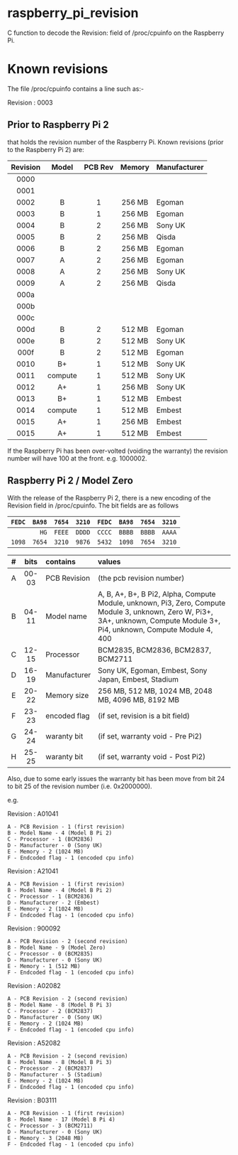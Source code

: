 # raspberry_pi_revision

C function to decode the Revision: field of /proc/cpuinfo on the Raspberry
Pi. 

# Known revisions

The file /proc/cpuinfo contains a line such as:-

Revision    : 0003


## Prior to Raspberry Pi 2

that holds the revision number of the Raspberry Pi.
Known revisions (prior to the Raspberry Pi 2) are:

| Revision |  Model  | PCB Rev | Memory | Manufacturer |
|:--------:|:-------:|:-------:|:------:|:-------------|
|   0000   |         |         |        |              |
|   0001   |         |         |        |              |
|   0002   |    B    |    1    | 256 MB |   Egoman     |
|   0003   |    B    |    1    | 256 MB |   Egoman     |
|   0004   |    B    |    2    | 256 MB |   Sony UK    |
|   0005   |    B    |    2    | 256 MB |   Qisda      |
|   0006   |    B    |    2    | 256 MB |   Egoman     |
|   0007   |    A    |    2    | 256 MB |   Egoman     |
|   0008   |    A    |    2    | 256 MB |   Sony UK    |
|   0009   |    A    |    2    | 256 MB |   Qisda      |
|   000a   |         |         |        |              |
|   000b   |         |         |        |              |
|   000c   |         |         |        |              |
|   000d   |    B    |    2    | 512 MB |   Egoman     |
|   000e   |    B    |    2    | 512 MB |   Sony UK    |
|   000f   |    B    |    2    | 512 MB |   Egoman     |
|   0010   |    B+   |    1    | 512 MB |   Sony UK    |
|   0011   | compute |    1    | 512 MB |   Sony UK    |
|   0012   |    A+   |    1    | 256 MB |   Sony UK    |
|   0013   |    B+   |    1    | 512 MB |   Embest     |
|   0014   | compute |    1    | 512 MB |   Embest     |
|   0015   |    A+   |    1    | 256 MB |   Embest     |
|   0015   |    A+   |    1    | 512 MB |   Embest     |

If the Raspberry Pi has been over-volted (voiding the warranty) the
revision number will have 100 at the front. e.g. 1000002.

## Raspberry Pi 2 / Model Zero

With the release of the Raspberry Pi 2, there is a new encoding of the
Revision field in /proc/cpuinfo. The bit fields are as follows


|``FEDC``|``BA98``|``7654``|``3210``|``FEDC``|``BA98``|``7654``|``3210``|
|---:|---:|---:|---:|---:|---:|---:|---:|
|    |  ``HG``|``FEEE``|``DDDD``|``CCCC``|``BBBB``|``BBBB``|``AAAA``|
|``1098``|``7654``|``3210``|``9876``|``5432``|``1098``|``7654``|``3210``|

| # | bits  |   contains   | values                                                            |
|:-:|:-----:|:-------------|:------------------------------------------------------------------|
| A | 00-03 | PCB Revision | (the pcb revision number)                                         |
| B | 04-11 | Model name   | A, B, A+, B+, B Pi2, Alpha, Compute Module, unknown, Pi3, Zero, Compute Module 3, unknown, Zero W, Pi3+, 3A+, unknown, Compute Module 3+, Pi4, unknown, Compute Module 4, 400 |
| C | 12-15 | Processor    | BCM2835, BCM2836, BCM2837, BCM2711                                |
| D | 16-19 | Manufacturer | Sony UK, Egoman, Embest, Sony Japan, Embest, Stadium              |
| E | 20-22 | Memory size  | 256 MB, 512 MB, 1024 MB, 2048 MB, 4096 MB, 8192 MB                |
| F | 23-23 | encoded flag | (if set, revision is a bit field)                                 |
| G | 24-24 | waranty bit  | (if set, warranty void - Pre Pi2)                                 |
| H | 25-25 | waranty bit  | (if set, warranty void - Post Pi2)                                |

Also, due to some early issues the warranty bit has been move from bit
24 to bit 25 of the revision number (i.e. 0x2000000).

e.g.

Revision    : A01041

    A - PCB Revision - 1 (first revision)
    B - Model Name - 4 (Model B Pi 2)
    C - Processor - 1 (BCM2836)
    D - Manufacturer - 0 (Sony UK)
    E - Memory - 2 (1024 MB)
    F - Endcoded flag - 1 (encoded cpu info)

Revision    : A21041

    A - PCB Revision - 1 (first revision)
    B - Model Name - 4 (Model B Pi 2)
    C - Processor - 1 (BCM2836)
    D - Manufacturer - 2 (Embest)
    E - Memory - 2 (1024 MB)
    F - Endcoded flag - 1 (encoded cpu info)

Revision    : 900092

    A - PCB Revision - 2 (second revision)
    B - Model Name - 9 (Model Zero)
    C - Processor - 0 (BCM2835)
    D - Manufacturer - 0 (Sony UK)
    E - Memory - 1 (512 MB)
    F - Endcoded flag - 1 (encoded cpu info)

Revision    : A02082

    A - PCB Revision - 2 (second revision)
    B - Model Name - 8 (Model B Pi 3)
    C - Processor - 2 (BCM2837)
    D - Manufacturer - 0 (Sony UK)
    E - Memory - 2 (1024 MB)
    F - Endcoded flag - 1 (encoded cpu info)

Revision    : A52082

    A - PCB Revision - 2 (second revision)
    B - Model Name - 8 (Model B Pi 3)
    C - Processor - 2 (BCM2837)
    D - Manufacturer - 5 (Stadium)
    E - Memory - 2 (1024 MB)
    F - Endcoded flag - 1 (encoded cpu info)

Revision    : B03111

    A - PCB Revision - 1 (first revision)
    B - Model Name - 17 (Model B Pi 4)
    C - Processor - 3 (BCM2711)
    D - Manufacturer - 0 (Sony UK)
    E - Memory - 3 (2048 MB)
    F - Endcoded flag - 1 (encoded cpu info)
